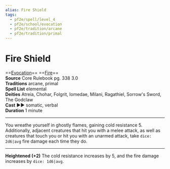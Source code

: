 ```yaml
---
alias: Fire Shield
tags:
  - pf2e/spell/level_4
  - pf2e/school/evocation
  - pf2e/tradition/arcane
  - pf2e/tradition/primal
---
```


# Fire Shield

==[Evocation](../../../Traits/Evocation.md)== ==[Fire](../../../Traits/Fire.md)==  
__Source__ Core Rulebook pg. 338 3.0  
**Traditions** arcane, primal  
**Spell List** elemental  
**Deities** Atreia, Chohar, Folgrit, Iomedae, Milani, Ragathiel, Sorrow's Sword, The Godclaw  
**Cast** ►► somatic, verbal  
**Duration** 1 minute

---

You wreathe yourself in ghostly flames, gaining cold resistance 5. Additionally, adjacent creatures that hit you with a melee attack, as well as creatures that touch you or hit you with an unarmed attack, take `dice: 2d6|avg` fire damage each time they do.

<hr>

**Heightened (+2)** The cold resistance increases by 5, and the fire damage increases by `dice: 1d6|avg`.
